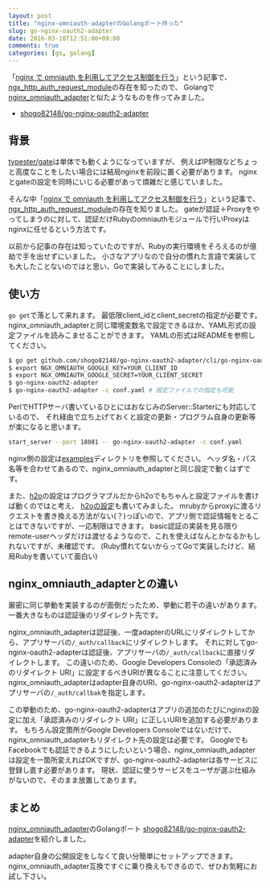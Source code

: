 ```yaml
---
layout: post
title: "nginx-omniauth-adapterのGolangポート作った"
slug: go-nginx-oauth2-adapter
date: 2016-03-10T12:51:00+09:00
comments: true
categories: [go, golang]
---
```


「[nginx で omniauth を利用してアクセス制御を行う](http://techlife.cookpad.com/entry/2015/10/16/080000)」という記事で、
[ngx_http_auth_request_module](http://nginx.org/en/docs/http/ngx_http_auth_request_module.html)の存在を知ったので、
Golangで[nginx\_omniauth\_adapter](https://github.com/sorah/nginx_omniauth_adapter)と似たようなものを作ってみました。

- [shogo82148/go-nginx-oauth2-adapter](https://github.com/shogo82148/go-nginx-oauth2-adapter)

<!-- More -->

## 背景

[typester/gate](https://github.com/typester/gate)は単体でも動くようになっていますが、
例えばIP制限などちょっと高度なことをしたい場合には結局nginxを前段に置く必要があります。
nginxとgateの設定を同時にいじる必要があって煩雑だと感じていました。

そんな中「[nginx で omniauth を利用してアクセス制御を行う](http://techlife.cookpad.com/entry/2015/10/16/080000)」という記事で、
[ngx_http_auth_request_module](http://nginx.org/en/docs/http/ngx_http_auth_request_module.html)の存在を知りました。
gateが認証＋Proxyをやってしまうのに対して、認証だけRubyのomniauthモジュールで行いProxyはnginxに任せるという方法です。

以前から記事の存在は知っていたのですが、Rubyの実行環境をそろえるのが億劫で手を出せずにいました。
小さなアプリなので自分の慣れた言語で実装しても大したことないのではと思い、Goで実装してみることにしました。


## 使い方

`go get`で落として来れます。
最低限client\_idとclient\_secretの指定が必要です。
nginx\_omniauth\_adapterと同じ環境変数名で設定できるほか、YAML形式の設定ファイルを読みこませることができます。
YAMLの形式はREADMEを参照してください。

``` bash
$ go get github.com/shogo82148/go-nginx-oauth2-adapter/cli/go-nginx-oauth2-adapter
$ export NGX_OMNIAUTH_GOOGLE_KEY=YOUR_CLIENT_ID
$ export NGX_OMNIAUTH_GOOGLE_SECRET=YOUR_CLIENT_SECRET
$ go-nginx-oauth2-adapter
$ go-nginx-oauth2-adapter -c conf.yaml # 設定ファイルでの指定も可能
```

PerlでHTTPサーバ書いているひとにはおなじみのServer::Starterにも対応しているので、
それ経由で立ち上げておくと設定の更新・プログラム自身の更新等が楽になると思います。

``` bash
start_server --port 18081 -- go-nginx-oauth2-adapter -c conf.yaml
```

nginx側の設定は[examples](https://github.com/shogo82148/go-nginx-oauth2-adapter/blob/master/examples/nginx/nginx-site.conf)ディレクトリを参照してください。
ヘッダ名・パス名等を合わせてあるので、nginx\_omniauth\_adapterと同じ設定で動くはずです。

また、[h2o](https://h2o.examp1e.net/)の設定はプログラマブルだからh2oでもちゃんと設定ファイルを書けば動くのではと考え、
[h2oの設定](https://github.com/shogo82148/go-nginx-oauth2-adapter/blob/master/examples/h2o/oauth.rb)も書いてみました。
mrubyからproxyに渡るリクエストを書き換える方法がない(？)っぽいので、アプリ側で認証情報をとることはできないですが、一応制限はできます。
basic認証の実装を見る限りremote-userヘッダだけは渡せるようなので、これを使えばなんとかなるかもしれないですが、未確認です。
(Ruby慣れてないからってGoで実装したけど、結局Rubyを書いていて面白い)


## nginx\_omniauth\_adapterとの違い

厳密に同じ挙動を実装するのが面倒だったため、挙動に若干の違いがあります。
一番大きなものは認証後のリダイレクト先です。

nginx\_omniauth\_adapterは認証後、一度adapterのURLにリダイレクトしてから、アプリサーバの`/_auth/callback`にリダイレクトします。
それに対してgo-nginx-oauth2-adapterは認証後、アプリサーバの`/_auth/callback`に直接リダイレクトします。
この違いのため、Google Developers Consoleの「承認済みのリダイレクト URI」に設定するべきURIが異なることに注意してください。
nginx\_omniauth\_adapterはadapter自身のURI、go-nginx-oauth2-adapterはアプリサーバの`/_auth/callbak`を指定します。

この挙動のため、go-nginx-oauth2-adapterはアプリの追加のたびにnginxの設定に加え「承認済みのリダイレクト URI」に正しいURIを追加する必要があります。
もちろん設定箇所がGoogle Developers Consoleではないだけで、nginx\_omniauth\_adapterもリダイレクト先の設定は必要です。
GoogleでもFacebookでも認証できるようにしたいという場合、nginx\_omniauth\_adapterは設定を一箇所変えればOKですが、go-nginx-oauth2-adapterは各サービスに登録し直す必要があります。
現状、認証に使うサービスをユーザが選ぶ仕組みがないので、そのまま放置してあります。


## まとめ

[nginx\_omniauth\_adapter](https://github.com/sorah/nginx_omniauth_adapter)のGolangポート
[shogo82148/go-nginx-oauth2-adapter](https://github.com/shogo82148/go-nginx-oauth2-adapter)を紹介しました。

adapter自身の公開設定をしなくて良い分簡単にセットアップできます。
nginx\_omniauth\_adapter互換ですぐに乗り換えもできるので、ぜひお気軽にお試し下さい。
